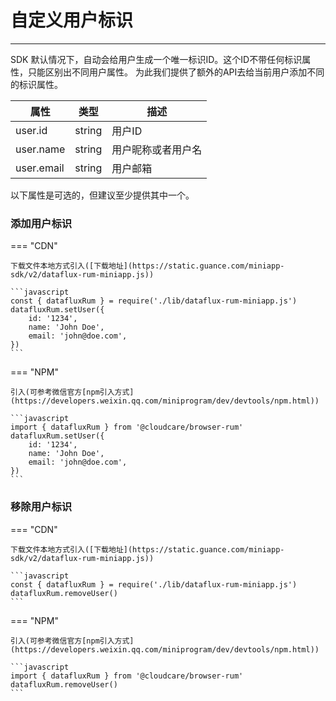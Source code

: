 # 自定义用户标识
---


SDK 默认情况下，自动会给用户生成一个唯一标识ID。这个ID不带任何标识属性，只能区别出不同用户属性。
为此我们提供了额外的API去给当前用户添加不同的标识属性。

| 属性       | 类型   | 描述               |
| ---------- | ------ | ------------------ |
| user.id    | string | 用户ID             |
| user.name  | string | 用户昵称或者用户名 |
| user.email | string | 用户邮箱           |

以下属性是可选的，但建议至少提供其中一个。

### 添加用户标识

=== "CDN" 

    下载文件本地方式引入([下载地址](https://static.guance.com/miniapp-sdk/v2/dataflux-rum-miniapp.js))

    ```javascript
    const { datafluxRum } = require('./lib/dataflux-rum-miniapp.js')
    datafluxRum.setUser({
        id: '1234',
        name: 'John Doe',
        email: 'john@doe.com',
    })
    ```

=== "NPM" 

    引入(可参考微信官方[npm引入方式](https://developers.weixin.qq.com/miniprogram/dev/devtools/npm.html))

    ```javascript
    import { datafluxRum } from '@cloudcare/browser-rum'
    datafluxRum.setUser({
        id: '1234',
        name: 'John Doe',
        email: 'john@doe.com',
    })
    ```

### 移除用户标识
=== "CDN" 

    下载文件本地方式引入([下载地址](https://static.guance.com/miniapp-sdk/v2/dataflux-rum-miniapp.js))

    ```javascript
    const { datafluxRum } = require('./lib/dataflux-rum-miniapp.js')
    datafluxRum.removeUser()
    ```

=== "NPM" 

    引入(可参考微信官方[npm引入方式](https://developers.weixin.qq.com/miniprogram/dev/devtools/npm.html))

    ```javascript
    import { datafluxRum } from '@cloudcare/browser-rum'
    datafluxRum.removeUser()
    ```


